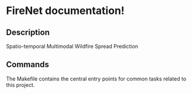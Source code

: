 # FireNet documentation!

## Description

Spatio-temporal Multimodal Wildfire Spread Prediction

## Commands

The Makefile contains the central entry points for common tasks related to this project.


